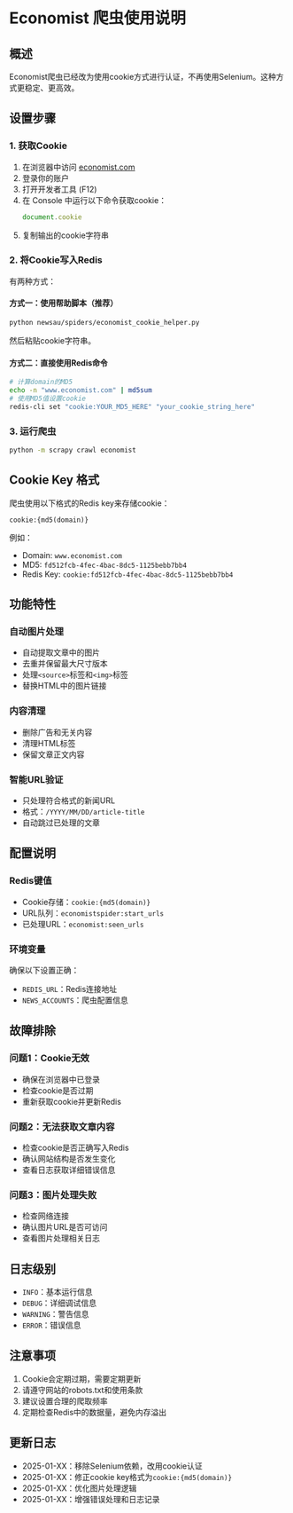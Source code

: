 # Economist 爬虫使用说明

## 概述

Economist爬虫已经改为使用cookie方式进行认证，不再使用Selenium。这种方式更稳定、更高效。

## 设置步骤

### 1. 获取Cookie

1. 在浏览器中访问 [economist.com](https://www.economist.com)
2. 登录你的账户
3. 打开开发者工具 (F12)
4. 在 Console 中运行以下命令获取cookie：
   ```javascript
   document.cookie
   ```
5. 复制输出的cookie字符串

### 2. 将Cookie写入Redis

有两种方式：

#### 方式一：使用帮助脚本（推荐）

```bash
python newsau/spiders/economist_cookie_helper.py
```

然后粘贴cookie字符串。

#### 方式二：直接使用Redis命令

```bash
# 计算domain的MD5
echo -n "www.economist.com" | md5sum
# 使用MD5值设置cookie
redis-cli set "cookie:YOUR_MD5_HERE" "your_cookie_string_here"
```

### 3. 运行爬虫

```bash
python -m scrapy crawl economist
```

## Cookie Key 格式

爬虫使用以下格式的Redis key来存储cookie：
```
cookie:{md5(domain)}
```

例如：
- Domain: `www.economist.com`
- MD5: `fd512fcb-4fec-4bac-8dc5-1125bebb7bb4`
- Redis Key: `cookie:fd512fcb-4fec-4bac-8dc5-1125bebb7bb4`

## 功能特性

### 自动图片处理
- 自动提取文章中的图片
- 去重并保留最大尺寸版本
- 处理`<source>`标签和`<img>`标签
- 替换HTML中的图片链接

### 内容清理
- 删除广告和无关内容
- 清理HTML标签
- 保留文章正文内容

### 智能URL验证
- 只处理符合格式的新闻URL
- 格式：`/YYYY/MM/DD/article-title`
- 自动跳过已处理的文章

## 配置说明

### Redis键值
- Cookie存储：`cookie:{md5(domain)}`
- URL队列：`economistspider:start_urls`
- 已处理URL：`economist:seen_urls`

### 环境变量
确保以下设置正确：
- `REDIS_URL`：Redis连接地址
- `NEWS_ACCOUNTS`：爬虫配置信息

## 故障排除

### 问题1：Cookie无效
- 确保在浏览器中已登录
- 检查cookie是否过期
- 重新获取cookie并更新Redis

### 问题2：无法获取文章内容
- 检查cookie是否正确写入Redis
- 确认网站结构是否发生变化
- 查看日志获取详细错误信息

### 问题3：图片处理失败
- 检查网络连接
- 确认图片URL是否可访问
- 查看图片处理相关日志

## 日志级别

- `INFO`：基本运行信息
- `DEBUG`：详细调试信息
- `WARNING`：警告信息
- `ERROR`：错误信息

## 注意事项

1. Cookie会定期过期，需要定期更新
2. 请遵守网站的robots.txt和使用条款
3. 建议设置合理的爬取频率
4. 定期检查Redis中的数据量，避免内存溢出

## 更新日志

- 2025-01-XX：移除Selenium依赖，改用cookie认证
- 2025-01-XX：修正cookie key格式为`cookie:{md5(domain)}`
- 2025-01-XX：优化图片处理逻辑
- 2025-01-XX：增强错误处理和日志记录 